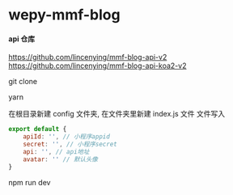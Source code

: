 # wepy-mmf-blog

#### api 仓库
https://github.com/lincenying/mmf-blog-api-v2
https://github.com/lincenying/mmf-blog-api-koa2-v2

git clone

yarn

在根目录新建 config 文件夹, 在文件夹里新建 index.js 文件
文件写入
```javascript
export default {
    apiId: '', // 小程序appid
    secret: '', // 小程序secret
    api: '', // api地址
    avatar: '' // 默认头像
}
```

npm run dev
